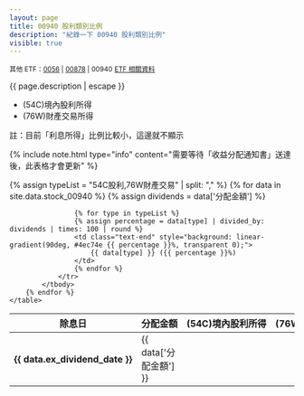 ```yaml
---
layout: page
title: 00940 股利類別比例
description: "紀錄一下 00940 股利類別比例"
visible: true
---
```


<small>其他 ETF：[0056](0056) | [00878](00878) | 00940</small>
<small>[ETF 相關資料](etf)</small>

{{ page.description | escape }}

- (54C)境內股利所得
- (76W)財產交易所得

註：目前「利息所得」比例比較小，這邊就不顯示

{% include note.html type="info" content="需要等待「收益分配通知書」送達後，此表格才會更新" %}

<div class="table-responsive">
    <table>
        <thead>
            <tr class="text-center">
                <th scope="col" style="width: 16%; white-space: nowrap">除息日</th>
                <th scope="col" style="width: 16%; white-space: nowrap">分配金額</th>
                <th scope="col" style="width: 22%; white-space: nowrap">(54C)境內股利所得</th>
                <th scope="col" style="width: 22%; white-space: nowrap">(76W)財產交易所得</th>
            </tr>
        </thead>
        {% assign typeList = "54C股利,76W財產交易" | split: "," %}
        {% for data in site.data.stock_00940 %}
            <tbody>
                <tr>
                    <th scope="row" class="text-center" style="white-space: nowrap">{{ data.ex_dividend_date }}</th>
                    <td class="text-end">{{ data['分配金額'] }}</td>
                    {% assign dividends = data['分配金額'] %}

                    {% for type in typeList %}
                    {% assign percentage = data[type] | divided_by: dividends | times: 100 | round %}
                    <td class="text-end" style="background: linear-gradient(90deg, #4ec74e {{ percentage }}%, transparent 0);">
                        {{ data[type] }} ({{ percentage }}%)
                    </td>
                    {% endfor %}
                </tr>
            </tbody>
        {% endfor %}
    </table>
</div>
